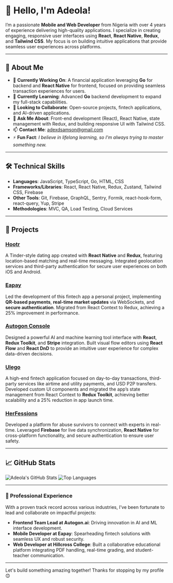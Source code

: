 # 👋 Hello, I'm Adeola!

I’m a passionate **Mobile and Web Developer** from Nigeria with over 4 years of experience delivering high-quality applications. I specialize in creating engaging, responsive user interfaces using **React**, **React Native**, **Redux**, and **Tailwind CSS**. My focus is on building intuitive applications that provide seamless user experiences across platforms.

---

## 🚀 About Me

- 🔭 **Currently Working On**: A financial application leveraging **Go** for backend and **React Native** for frontend, focused on providing seamless transaction experiences for users.
- 🌱 **Currently Learning**: Advanced **Go** backend development to expand my full-stack capabilities.
- 👯 **Looking to Collaborate**: Open-source projects, fintech applications, and AI-driven applications.
- 💬 **Ask Me About**: Front-end development (React), React Native, state management with Redux, and building responsive UI with Tailwind CSS.
- 📫 **Contact Me**: [adexdsamson@gmail.com](mailto:adexdsamson@gmail.com)
- ⚡ **Fun Fact**: *I believe in lifelong learning, so I'm always trying to master something new.*

---

## 🛠️ Technical Skills

- **Languages**: JavaScript, TypeScript, Go, HTML, CSS
- **Frameworks/Libraries**: React, React Native, Redux, Zustand, Tailwind CSS, Firebase
- **Other Tools**: Git, Firebase, GraphQL, Sentry, Formik, react-hook-form, react-query, Yup, Stripe
- **Methodologies**: MVC, QA, Load Testing, Cloud Services

---

## 🌟 Projects

### [Hootr](https://github.com/adexdsamson/hootr)
A Tinder-style dating app created with **React Native** and **Redux**, featuring location-based matching and real-time messaging. Integrated geolocation services and third-party authentication for secure user experiences on both iOS and Android.

### [Eapay](https://www.tryeapay.com/)
Led the development of this fintech app a personal project, implementing **QR-based payments**, **real-time market updates** via WebSockets, and **secure authentication**. Migrated from React Context to Redux, achieving a 25% improvement in performance.

### [Autogon Console](https://console.autogon.ai)
Designed a powerful AI and machine learning tool interface with **React**, **Redux Toolkit**, and **Stripe** integration. Built visual flow editors using **React Flow** and **React DnD** to provide an intuitive user experience for complex data-driven decisions.

### [Ulego](https://play.google.com/store/apps/details?id=com.ulegoapp_app)
A high-end fintech application focused on day-to-day transactions, third-party services like airtime and utility payments, and USD P2P transfers. Developed custom UI components and migrated the app’s state management from React Context to **Redux Toolkit**, achieving better scalability and a 25% reduction in app launch time.

### [HerFessions](https://play.google.com/store/apps/details?id=com.thrmedia.herfessionsapp)
Developed a platform for abuse survivors to connect with experts in real-time. Leveraged **Firebase** for live data synchronization, **React Native** for cross-platform functionality, and secure authentication to ensure user safety.

---

## 📈 GitHub Stats

![Adeola's GitHub Stats](https://github-readme-stats.vercel.app/api?username=adexdsamson&show_icons=true&theme=radical)
![Top Languages](https://github-readme-stats.vercel.app/api/top-langs/?username=adexdsamson&layout=compact&theme=radical)

---

### 💼 Professional Experience

With a proven track record across various industries, I’ve been fortunate to lead and collaborate on impactful projects:
- **Frontend Team Lead at Autogon.ai**: Driving innovation in AI and ML interface development.
- **Mobile Developer at Eapay**: Spearheading fintech solutions with seamless UX and robust security.
- **Web Developer at Hillcross College**: Built a collaborative educational platform integrating PDF handling, real-time grading, and student-teacher communication.

---

Let's build something amazing together! Thanks for stopping by my profile 😊
